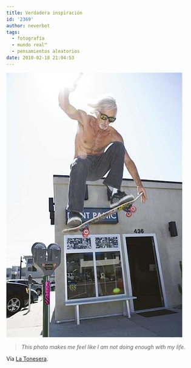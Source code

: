 ```yaml
---
title: Verdadera inspiración
id: '2369'
author: neverbot
tags:
  - fotografía
  - mundo real™
  - pensamientos aleatorios
date: 2010-02-18 21:04:53
---
```


![201002182103.jpg](./verdadera-inspiracion/201002182103.jpg)

> _This photo makes me feel like I am not doing enough with my life._  

Vía [La Tonesera](http://johntones.tumblr.com/post/395362875/la-foto-mas-inspiradora-que-he-visto-en-meses).